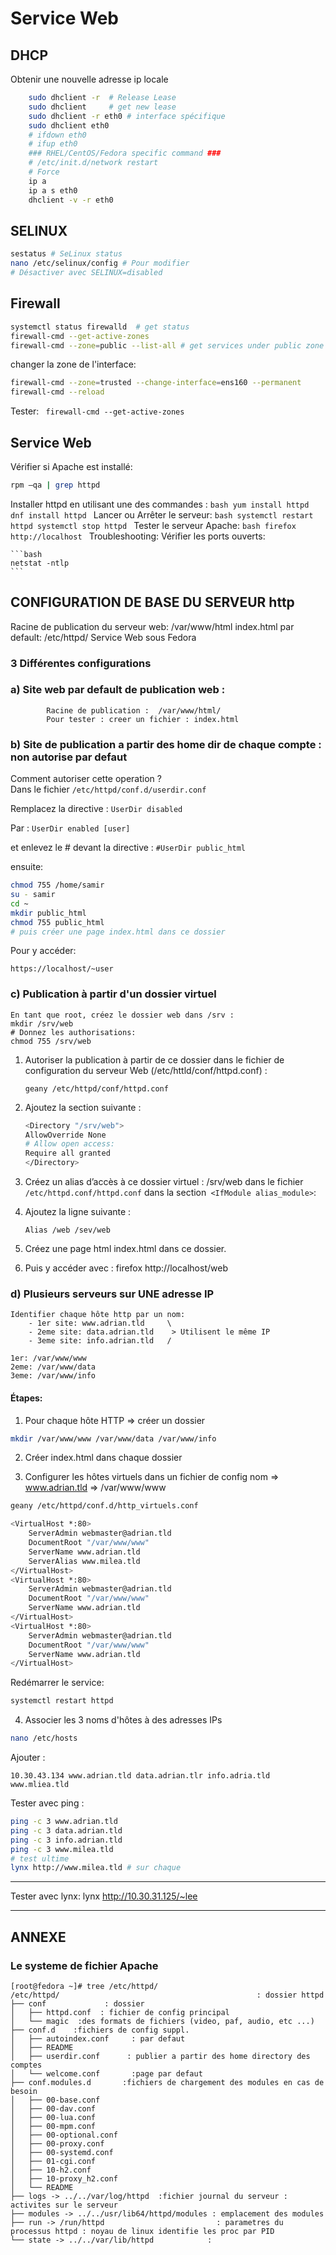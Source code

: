 # Service Web

## DHCP
Obtenir une nouvelle adresse ip locale
```bash
    sudo dhclient -r  # Release Lease
    sudo dhclient     # get new lease
    sudo dhclient -r eth0 # interface spécifique
    sudo dhclient eth0
    # ifdown eth0
    # ifup eth0
    ### RHEL/CentOS/Fedora specific command ###
    # /etc/init.d/network restart
    # Force
    ip a
    ip a s eth0
    dhclient -v -r eth0
```



## SELINUX

```bash
sestatus # SeLinux status
nano /etc/selinux/config # Pour modifier
# Désactiver avec SELINUX=disabled
```

## Firewall

```bash
systemctl status firewalld  # get status
firewall-cmd --get-active-zones
firewall-cmd --zone=public --list-all # get services under public zone ( traffic entrant autorisé)( public/block/trusted)
```
changer la zone de l'interface:
```bash
firewall-cmd --zone=trusted --change-interface=ens160 --permanent
firewall-cmd --reload
```

Tester: 
    ``` 
    firewall-cmd --get-active-zones 
    ```

## Service Web

Vérifier si Apache est installé:
```bash
rpm –qa | grep httpd
```

Installer httpd en utilisant une des commandes :
    ```bash
    yum install httpd
    dnf install httpd
    ```
Lancer ou Arrêter le serveur:
    ```bash
    systemctl restart httpd
    systemctl stop httpd
    ```
Tester le serveur Apache:
    ```bash
    firefox http://localhost
    ```
Troubleshooting:
    Vérifier les ports ouverts:

    ```bash
    netstat -ntlp
    ```

## CONFIGURATION DE BASE DU SERVEUR http

Racine de publication du serveur web: /var/www/html
index.html par default: /etc/httpd/
Service Web sous Fedora


### 3 Différentes configurations
### a)  Site web par default de publication web :
            Racine de publication :  /var/www/html/
            Pour tester : creer un fichier : index.html

### b)  Site de publication a partir des home dir de chaque compte : non autorise par defaut
Comment autoriser cette operation ?   
Dans le fichier ```/etc/httpd/conf.d/userdir.conf```

Remplacez la directive :
```UserDir disabled```

Par : 
```UserDir enabled [user]```

et enlevez le # devant la directive :
```#UserDir public_html```

ensuite:

```bash
chmod 755 /home/samir
su - samir
cd ~
mkdir public_html
chmod 755 public_html
# puis créer une page index.html dans ce dossier
```

Pour y accéder:

```
https://localhost/~user
```



### c) Publication à partir d'un dossier virtuel

    En tant que root, créez le dossier web dans /srv :
    mkdir /srv/web
    # Donnez les authorisations:
    chmod 755 /srv/web

1) Autoriser la publication à partir de ce dossier dans le fichier de configuration du serveur Web (/etc/httld/conf/httpd.conf) :
    ```
    geany /etc/httpd/conf/httpd.conf
    ```

2) Ajoutez la section suivante :
    ```bash
    <Directory "/srv/web">
    AllowOverride None
    # Allow open access:
    Require all granted
    </Directory>
    ```
3) Créez un alias d’accès à ce dossier virtuel : /srv/web dans le fichier `/etc/httpd.conf/httpd.conf` dans la section` <IfModule alias_module>`:
3) Ajoutez la ligne suivante :
   
    `Alias /web /sev/web`
    
4) Créez une page html index.html dans ce dossier.
5) Puis y accéder avec : firefox http://localhost/web

### d) Plusieurs serveurs sur UNE adresse IP

```
Identifier chaque hôte http par un nom:
    - 1er site: www.adrian.tld     \
    - 2eme site: data.adrian.tld    > Utilisent le même IP
    - 3eme site: info.adrian.tld   /

1er: /var/www/www
2eme: /var/www/data
3eme: /var/www/info
```

#### Étapes:
1. Pour chaque hôte HTTP => créer un dossier
```bash
mkdir /var/www/www /var/www/data /var/www/info
```

2. Créer index.html dans chaque dossier

3. Configurer les hôtes virtuels dans un fichier de config
    nom => www.adrian.tld => /var/www/www
```bash
geany /etc/httpd/conf.d/http_virtuels.conf
```
```bash
<VirtualHost *:80>
    ServerAdmin webmaster@adrian.tld
    DocumentRoot "/var/www/www"
    ServerName www.adrian.tld
    ServerAlias www.milea.tld
</VirtualHost>
<VirtualHost *:80>
    ServerAdmin webmaster@adrian.tld
    DocumentRoot "/var/www/www"
    ServerName www.adrian.tld
</VirtualHost>
<VirtualHost *:80>
    ServerAdmin webmaster@adrian.tld
    DocumentRoot "/var/www/www"
    ServerName www.adrian.tld
</VirtualHost>
```
Redémarrer le service:
```bash
systemctl restart httpd
```
4. Associer les 3 noms d'hôtes à des adresses IPs
```bash
nano /etc/hosts
```
Ajouter :
```
10.30.43.134 www.adrian.tld data.adrian.tlr info.adria.tld www.mliea.tld
```
Tester avec ping :
```bash
ping -c 3 www.adrian.tld
ping -c 3 data.adrian.tld
ping -c 3 info.adrian.tld
ping -c 3 www.milea.tld
# test ultime
lynx http://www.milea.tld # sur chaque
```


_________________________________________
Tester avec lynx: 
lynx http://10.30.31.125/~lee

***************************************************

## ANNEXE

### Le systeme de fichier Apache

```
[root@fedora ~]# tree /etc/httpd/
/etc/httpd/                                            : dossier httpd
├── conf             : dossier 
│   ├── httpd.conf  : fichier de config principal
│   └── magic  :des formats de fichiers (video, paf, audio, etc ...)
├── conf.d    :fichiers de config suppl.
│   ├── autoindex.conf     : par defaut
│   ├── README
│   ├── userdir.conf      : publier a partir des home directory des comptes
│   └── welcome.conf       :page par defaut
├── conf.modules.d       :fichiers de chargement des modules en cas de besoin
│   ├── 00-base.conf
│   ├── 00-dav.conf  
│   ├── 00-lua.conf
│   ├── 00-mpm.conf
│   ├── 00-optional.conf
│   ├── 00-proxy.conf
│   ├── 00-systemd.conf
│   ├── 01-cgi.conf
│   ├── 10-h2.conf
│   ├── 10-proxy_h2.conf
│   └── README
├── logs -> ../../var/log/httpd  :fichier journal du serveur : activites sur le serveur
├── modules -> ../../usr/lib64/httpd/modules : emplacement des modules
├── run -> /run/httpd                         : parametres du processus httpd : noyau de linux identifie les proc par PID
└── state -> ../../var/lib/httpd            : 
```